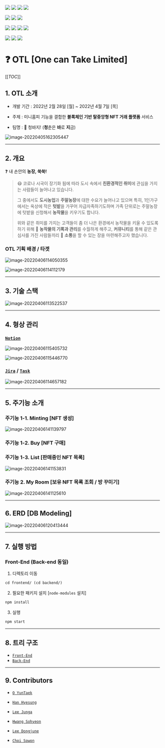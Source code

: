 <img src="https://img.shields.io/badge/REACT-17.0.2-76B900?style=for-the-badge&logo=react&logoColor=white"/> <img src="https://img.shields.io/badge/REDUX-4.1.2-76B900?style=for-the-badge&logo=redux&logoColor=white"/> <img src="https://img.shields.io/badge/MATERIAL UI-5.0.0-76B900?style=for-the-badge&logo=mui&logoColor=white"/> <img src="https://img.shields.io/badge/Web3-1.6.1-76B900?style=for-the-badge&logo=web3.js&logoColor=white"/>

<img src="https://img.shields.io/badge/NODE.JS-16.13.2-93b023?&style=for-the-badge&logo=node.js&logoColor=white"/> <img src="https://img.shields.io/badge/EXPRESS.JS-4.17.1-93b023?&style=for-the-badge&logo=express&logoColor=white"/> <img src="https://img.shields.io/badge/SWAGGER-6.1.0-93b023?&style=for-the-badge&logo=swagger&logoColor=white"/>

<img src="https://img.shields.io/badge/MYSQL-8.0.0-93b023?&style=for-the-badge&logo=mysql&logoColor=white"/> <img src="https://img.shields.io/badge/docker-20.10.12-93b023?&style=for-the-badge&logo=docker&logoColor=white"/> <img src="https://img.shields.io/badge/jenkins-2.319.2-93b023?&style=for-the-badge&logo=jenkins&logoColor=white"/> <img src="https://img.shields.io/badge/BESU-21.10.2-93b023?&style=for-the-badge&logo=besu&logoColor=white"/>

<img src="https://img.shields.io/badge/SOLIDITY-0.8.10-93b023?&style=for-the-badge&logo=solidity&logoColor=white"/> <img src="https://img.shields.io/badge/TRUFFLE-5.4.24-93b023?&style=for-the-badge&logo=truffle&logoColor=white"/> <img src="https://img.shields.io/badge/GANACHE-6.12.2-93b023?&style=for-the-badge&logo=ganache&logoColor=white"/> 



# ❓ OTL [One can Take Limited] 

[[_TOC_]]



## 1. OTL 소개

- 개발 기간 : 2022년 2월 28일 [월] ~ 2022년 4월 7일 [목]

- 주제 : 미니홈피 기능을 결합한 **블록체인 기반 탈중앙형 NFT 거래 플랫폼** 서비스
- 팀명 : 👖 청바지! (**청**춘은 **바**로 **지**금)

![image-20220405162305447](C:\Users\SSAFY\Desktop\S06P22A405\README.assets\image-20220405162305447.png)

---



## 2. 개요

❓ 내 손안의 **농장, 쑥쑥!**

> 😷 코로나 시국이 장기화 됨에 따라 도시 속에서 **친환경적인 취미**에 관심을 가지는 사람들이 늘어나고 있습니다.
>
> 그 중에서도 **도시농업**과 **주말농장**에 대한 수요가 늘어나고 있으며 특히, 1인가구에서는 옥상에 작은 **텃밭**을 가꾸어 자급자족하기도하며 가족 단위로는 주말농장에 텃밭을 신청해서 **농작물**을 키우기도 합니다.
>
> 위와 같은 취미를 가지는 고객들이 좀 더 나은 환경에서 농작물을 키울 수 있도록 하기 위해 📝 **농작물의 기록과 관리**를 수월하게 해주고, **커뮤니티**를 통해 같은 관심사를 가진 사람들끼리 💬 **소통**을 할 수 있는 장을 마련해주고자 했습니다.



### OTL 기획 배경 / 타겟

![image-20220406114050355](C:\Users\SSAFY\Desktop\S06P22A405\README.assets\image-20220406114050355.png)

![image-20220406114112179](C:\Users\SSAFY\Desktop\S06P22A405\README.assets\image-20220406114112179.png)

---



## 3. 기술 스택

![image-20220406113522537](C:\Users\SSAFY\Desktop\S06P22A405\README.assets\image-20220406113522537.png)

---



## 4. 형상 관리

### [`Notion`](https://truth-octave-117.notion.site/TL-8fc2391a556b447d9ca4a70cf1fd194a)

![image-20220406115405732](C:\Users\SSAFY\Desktop\S06P22A405\README.assets\image-20220406115405732.png)

![image-20220406115446770](C:\Users\SSAFY\Desktop\S06P22A405\README.assets\image-20220406115446770.png)



### [`Jira`](https://truth-octave-117.notion.site/JIRA-07fb44a9c7684e3093b750a0a4133fed) / [`Task`](https://truth-octave-117.notion.site/21b074b0bf7d438f979f64389a248401?v=72ac930430d0454383d61eb962116cf5)

![image-20220406114657182](C:\Users\SSAFY\Desktop\S06P22A405\README.assets\image-20220406114657182.png)

---



## 5. 주기능 소개

### 주기능 1-1. Minting [NFT 생성]

![image-20220406141139797](C:\Users\SSAFY\Desktop\S06P22A405\README.assets\image-20220406141139797.png)



### 주기능 1-2. Buy [NFT 구매]



### 주기능 1-3. List [판매중인 NFT 목록]

![image-20220406141153831](C:\Users\SSAFY\Desktop\S06P22A405\README.assets\image-20220406141153831.png)



### 주기능 2. My Room [보유 NFT 목록 조회 / 방 꾸미기]

![image-20220406141125610](C:\Users\SSAFY\Desktop\S06P22A405\README.assets\image-20220406141125610.png)

---



## 6. ERD [DB Modeling]

![image-20220406120413444](C:\Users\SSAFY\Desktop\S06P22A405\README.assets\image-20220406120413444.png)

---



## 7. 실행 방법

### Front-End (Back-end 동일)

1. 디렉토리 이동

```tex
cd frontend/ (cd backend/)
```



2. 필요한 패키지 설치 [`node-modules` 설치]

```tex
npm install
```



3. 실행

```tex
npm start
```

---



## 8. 트리 구조

- [`Front-End`]()
- [`Back-End`]()

---



## 9. Contributors

- [`O YunTaek`](https://github.com/xordbs)
- [`Han Hyesung`](https://github.com/Hyesung-Han)
- [`Lee Junga`](https://github.com/wjddk7507)
- [`Hwang Sohyeon`](https://github.com/thgus)

- [`Lee Dongjune`](https://github.com/Dorororodong)
- [`Choi Sowon`](https://github.com/sowonlevelup)
